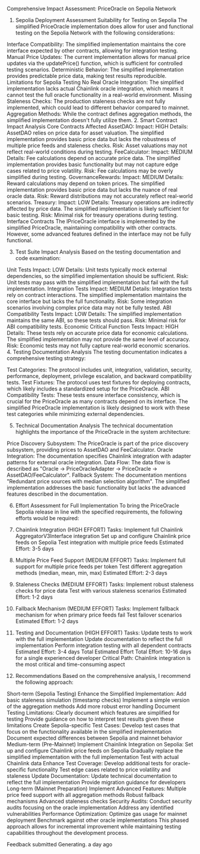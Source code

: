 

Comprehensive Impact Assessment: PriceOracle on Sepolia Network

1. Sepolia Deployment Assessment
Suitability for Testing on Sepolia
The simplified PriceOracle implementation does allow for user and functional testing on the Sepolia Network with the following considerations:

Interface Compatibility: The simplified implementation maintains the core interface expected by other contracts, allowing for integration testing.
Manual Price Updates: The current implementation allows for manual price updates via the updatePrice() function, which is sufficient for controlled testing scenarios.
Deterministic Behavior: The simplified implementation provides predictable price data, making test results reproducible.
Limitations for Sepolia Testing
No Real Oracle Integration: The simplified implementation lacks actual Chainlink oracle integration, which means it cannot test the full oracle functionality in a real-world environment.
Missing Staleness Checks: The production staleness checks are not fully implemented, which could lead to different behavior compared to mainnet.
Aggregation Methods: While the contract defines aggregation methods, the simplified implementation doesn't fully utilize them.
2. Smart Contract Impact Analysis
Core Contracts Affected
AssetDAO:
Impact: HIGH
Details: AssetDAO relies on price data for asset valuation. The simplified implementation provides basic price data but lacks the robustness of multiple price feeds and staleness checks.
Risk: Asset valuations may not reflect real-world conditions during testing.
FeeCalculator:
Impact: MEDIUM
Details: Fee calculations depend on accurate price data. The simplified implementation provides basic functionality but may not capture edge cases related to price volatility.
Risk: Fee calculations may be overly simplified during testing.
GovernanceRewards:
Impact: MEDIUM
Details: Reward calculations may depend on token prices. The simplified implementation provides basic price data but lacks the nuance of real oracle data.
Risk: Reward distributions may not accurately reflect real-world scenarios.
Treasury:
Impact: LOW
Details: Treasury operations are indirectly affected by price data. The simplified implementation is likely sufficient for basic testing.
Risk: Minimal risk for treasury operations during testing.
Interface Contracts
The IPriceOracle interface is implemented by the simplified PriceOracle, maintaining compatibility with other contracts. However, some advanced features defined in the interface may not be fully functional.

3. Test Suite Impact Analysis
Based on the testing documentation and code examination:

Unit Tests
Impact: LOW
Details: Unit tests typically mock external dependencies, so the simplified implementation should be sufficient.
Risk: Unit tests may pass with the simplified implementation but fail with the full implementation.
Integration Tests
Impact: MEDIUM
Details: Integration tests rely on contract interactions. The simplified implementation maintains the core interface but lacks the full functionality.
Risk: Some integration scenarios involving complex price data may not be fully tested.
ABI Compatibility Tests
Impact: LOW
Details: The simplified implementation maintains the same ABI, so these tests should pass.
Risk: Minimal risk for ABI compatibility tests.
Economic Critical Function Tests
Impact: HIGH
Details: These tests rely on accurate price data for economic calculations. The simplified implementation may not provide the same level of accuracy.
Risk: Economic tests may not fully capture real-world economic scenarios.
4. Testing Documentation Analysis
The testing documentation indicates a comprehensive testing strategy:

Test Categories: The protocol includes unit, integration, validation, security, performance, deployment, privilege escalation, and backward compatibility tests.
Test Fixtures: The protocol uses test fixtures for deploying contracts, which likely includes a standardized setup for the PriceOracle.
ABI Compatibility Tests: These tests ensure interface consistency, which is crucial for the PriceOracle as many contracts depend on its interface.
The simplified PriceOracle implementation is likely designed to work with these test categories while minimizing external dependencies.

5. Technical Documentation Analysis
The technical documentation highlights the importance of the PriceOracle in the system architecture:

Price Discovery Subsystem: The PriceOracle is part of the price discovery subsystem, providing prices to AssetDAO and FeeCalculator.
Oracle Integration: The documentation specifies Chainlink integration with adapter patterns for external oracle integration.
Data Flow: The data flow is described as "Oracle → PriceOracleAdapter → PriceOracle → AssetDAO/FeeCalculator".
Fallback System: The documentation mentions "Redundant price sources with median selection algorithm".
The simplified implementation addresses the basic functionality but lacks the advanced features described in the documentation.

6. Effort Assessment for Full Implementation
To bring the PriceOracle Sepolia release in line with the specified requirements, the following efforts would be required:

1. Chainlink Integration (HIGH EFFORT)
Tasks:
Implement full Chainlink AggregatorV3Interface integration
Set up and configure Chainlink price feeds on Sepolia
Test integration with multiple price feeds
Estimated Effort: 3-5 days
2. Multiple Price Feed Support (MEDIUM EFFORT)
Tasks:
Implement full support for multiple price feeds per token
Test different aggregation methods (median, mean, min, max)
Estimated Effort: 2-3 days
3. Staleness Checks (MEDIUM EFFORT)
Tasks:
Implement robust staleness checks for price data
Test with various staleness scenarios
Estimated Effort: 1-2 days
4. Fallback Mechanism (MEDIUM EFFORT)
Tasks:
Implement fallback mechanism for when primary price feeds fail
Test failover scenarios
Estimated Effort: 1-2 days
5. Testing and Documentation (HIGH EFFORT)
Tasks:
Update tests to work with the full implementation
Update documentation to reflect the full implementation
Perform integration testing with all dependent contracts
Estimated Effort: 3-4 days
Total Estimated Effort
Total Effort: 10-16 days for a single experienced developer
Critical Path: Chainlink integration is the most critical and time-consuming aspect
7. Recommendations
Based on the comprehensive analysis, I recommend the following approach:

Short-term (Sepolia Testing)
Enhance the Simplified Implementation:
Add basic staleness simulation (timestamp checks)
Implement a simple version of the aggregation methods
Add more robust error handling
Document Testing Limitations:
Clearly document which features are simplified for testing
Provide guidance on how to interpret test results given these limitations
Create Sepolia-specific Test Cases:
Develop test cases that focus on the functionality available in the simplified implementation
Document expected differences between Sepolia and mainnet behavior
Medium-term (Pre-Mainnet)
Implement Chainlink Integration on Sepolia:
Set up and configure Chainlink price feeds on Sepolia
Gradually replace the simplified implementation with the full implementation
Test with actual Chainlink data
Enhance Test Coverage:
Develop additional tests for oracle-specific functionality
Test edge cases related to price volatility and staleness
Update Documentation:
Update technical documentation to reflect the full implementation
Provide migration guidance for developers
Long-term (Mainnet Preparation)
Implement Advanced Features:
Multiple price feed support with all aggregation methods
Robust fallback mechanisms
Advanced staleness checks
Security Audits:
Conduct security audits focusing on the oracle implementation
Address any identified vulnerabilities
Performance Optimization:
Optimize gas usage for mainnet deployment
Benchmark against other oracle implementations
This phased approach allows for incremental improvement while maintaining testing capabilities throughout the development process.

Feedback submitted
Generating.
a day ago

